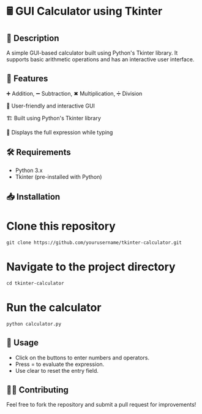 # 🖩 GUI Calculator using Tkinter

## 📌 Description

A simple GUI-based calculator built using Python's Tkinter library. It supports basic arithmetic operations and has an interactive user interface.

## 🚀 Features

➕ Addition, ➖ Subtraction, ✖ Multiplication, ➗ Division 

🎨 User-friendly and interactive GUI 

🏗️ Built using Python's Tkinter library 

🔢 Displays the full expression while typing 

## 🛠️ Requirements

* Python 3.x
* Tkinter (pre-installed with Python)

## 📥 Installation

# Clone this repository
```
git clone https://github.com/yourusername/tkinter-calculator.git
```

# Navigate to the project directory
```
cd tkinter-calculator
```

# Run the calculator
```
python calculator.py
```

## 📜 Usage

* Click on the buttons to enter numbers and operators.
* Press = to evaluate the expression.
* Use clear to reset the entry field.

## 👨‍💻 Contributing

Feel free to fork the repository and submit a pull request for improvements!
